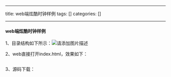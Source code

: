 
--- 
title:  web端炫酷时钟样例 
tags: []
categories: [] 

---
#### web端炫酷时钟样例

1、目录结构如下所示：<img src="https://img-blog.csdnimg.cn/4a97bda580c44280b1abad9de58dc5c1.jpeg" alt="请添加图片描述">

2、web直接打开index.html，效果如下：

<img src="https://img-blog.csdnimg.cn/7dd061325ff4444c8773a1da26ac9880.jpeg" alt="">

3、源码下载：
